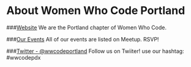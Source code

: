 About Women Who Code Portland
=========================

###[Website](http://www.womenwhocode.com/portland)
We are the Portland chapter of Women Who Code.

###[Our Events](http://www.meetup.com/Women-Who-Code-Portland/)
All of our events are listed on Meetup. RSVP!

###[Twitter - @wwcodeportland](http://twitter.com/wwcodeportland)
Follow us on Twiiter!
use our hashtag: #wwcodepdx
